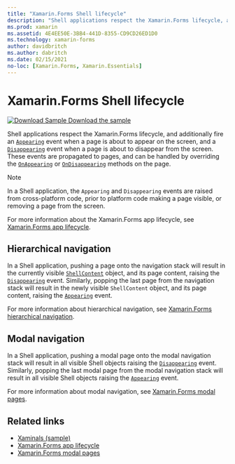 ```yaml
---
title: "Xamarin.Forms Shell lifecycle"
description: "Shell applications respect the Xamarin.Forms lifecycle, and additionally fire an Appearing event when a page is about to appear on the screen, and a Disappearing event when a page is about to disappear from the screen."
ms.prod: xamarin
ms.assetid: 4E4EE50E-3BB4-441D-8355-CD9CD26ED1D0
ms.technology: xamarin-forms
author: davidbritch
ms.author: dabritch
ms.date: 02/15/2021
no-loc: [Xamarin.Forms, Xamarin.Essentials]
---
```


# Xamarin.Forms Shell lifecycle

[![Download Sample](~/media/shared/download.png) Download the sample](/samples/xamarin/xamarin-forms-samples/userinterface-xaminals/)

Shell applications respect the Xamarin.Forms lifecycle, and additionally fire an [`Appearing`](xref:Xamarin.Forms.BaseShellItem.Appearing) event when a page is about to appear on the screen, and a [`Disappearing`](xref:Xamarin.Forms.BaseShellItem.Disappearing) event when a page is about to disappear from the screen. These events are propagated to pages, and can be handled by overriding the [`OnAppearing`](xref:Xamarin.Forms.Page.OnAppearing) or [`OnDisappearing`](xref:Xamarin.Forms.Page.OnDisappearing) methods on the page.

> [!NOTE]
> In a Shell application, the `Appearing` and `Disappearing` events are raised from cross-platform code, prior to platform code making a page visible, or removing a page from the screen.

For more information about the Xamarin.Forms app lifecycle, see [Xamarin.Forms app lifecycle](~/xamarin-forms/app-fundamentals/app-lifecycle.md).

## Hierarchical navigation

In a Shell application, pushing a page onto the navigation stack will result in the currently visible [`ShellContent`](xref:Xamarin.Forms.ShellContent) object, and its page content, raising the [`Disappearing`](xref:Xamarin.Forms.BaseShellItem.Disappearing) event. Similarly, popping the last page from the navigation stack will result in the newly visible `ShellContent` object, and its page content, raising the  [`Appearing`](xref:Xamarin.Forms.BaseShellItem.Appearing) event.

For more information about hierarchical navigation, see [Xamarin.Forms hierarchical navigation](~/xamarin-forms/app-fundamentals/navigation/hierarchical.md).

## Modal navigation

In a Shell application, pushing a modal page onto the modal navigation stack will result in all visible Shell objects raising the [`Disappearing`](xref:Xamarin.Forms.BaseShellItem.Disappearing) event. Similarly, popping the last modal page from the modal navigation stack will result in all visible Shell objects raising the [`Appearing`](xref:Xamarin.Forms.BaseShellItem.Appearing) event.

For more information about modal navigation, see [Xamarin.Forms modal pages](~/xamarin-forms/app-fundamentals/navigation/modal.md).

## Related links

- [Xaminals (sample)](/samples/xamarin/xamarin-forms-samples/userinterface-xaminals/)
- [Xamarin.Forms app lifecycle](~/xamarin-forms/app-fundamentals/app-lifecycle.md)
- [Xamarin.Forms modal pages](~/xamarin-forms/app-fundamentals/navigation/modal.md)

